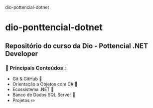 dio-pottencial-dotnet

# dio-ponttencial-dotnet

## Repositório do curso da Dio - Pottencial .NET Developer

###   :pushpin: Principais Conteúdos :

- Git & GitHub :currency_exchange:
- Orientação a Objetos com C#  :flags:
- Ecossistema .NET :bookmark:
- Banco de Dados SQL Server :blue_book:
- Projetos :pencil2:
